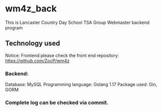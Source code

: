 # wm4z_back
This is Lancaster Country Day School TSA Group Webmaster backend program

## Technology used
Notice: Frontend please check the front end repository: https://github.com/ZocP/wm4z
### Backend: 
Database: MySQL
Programming language: Golang 1.17
Package used: Gin, GORM

### Complete log can be checked via commit.
